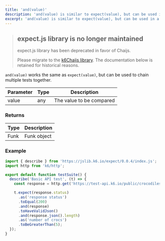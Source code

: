 ```yaml
---
title: 'and(value)'
description: 'and(value) is similar to expect(value), but can be used in a chain.'
excerpt: 'and(value) is similar to expect(value), but can be used in a chain.'
---
```


<Blockquote mod="warning">

## expect.js library is no longer maintained
expect.js library has been deprecated in favor of Chaijs. 

Please migrate to the [k6Chaijs library](/javascript-api/jslib/k6chaijs). The documentation below is retained for historical reasons.

</Blockquote>


`and(value)` works the same as `expect(value)`, but can be used to chain multiple tests together.



| Parameter      | Type   | Description                                                                          |
| -------------- | ------ | ------------------------------------------------------------------------------------ |
| value          | any    | The value to be compared |


### Returns

| Type   | Description                     |
| ------ | ------------------------------- |
| Funk   | Funk object |

### Example

<CodeGroup labels={[]}>

```javascript
import { describe } from 'https://jslib.k6.io/expect/0.0.4/index.js';
import http from 'k6/http';

export default function testSuite() {
  describe('Basic API test', (t) => {
    const response = http.get('https://test-api.k6.io/public/crocodiles');

    t.expect(response.status)
      .as('response status')
      .toEqual(200)
      .and(response)
      .toHaveValidJson()
      .and(response.json().length)
      .as('number of crocs')
      .toBeGreaterThan(5);
  });
}
```

</CodeGroup>
